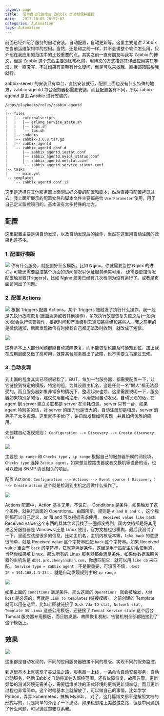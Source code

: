 ```yaml
---
layout: page
title:  简单自动化运维之 Zabbix 自动发现并监控
date:   2017-10-05 20:52:07
categories: Automation
tags: Automation
---
```


前面已经介绍了服务的自动安装，自动配置，自动更新等。这里主要是讲 Zabbix 在当前运维架构中的应用。当然，还是和之前一样，并不会讲整个软件怎么用，只介绍在我应用的范围中的比较重要的点。其实之前一直有朋友叫我写 Zabbix 的博文，但是 Zabbix 这个东西主要是图形化的，用博文的方式描述其详细应用实在麻烦，就一直没写。不过如果有童鞋有什么疑问，倒是可以来找我。直接邮箱联系我就行。

zabbix-server 的安装只有单台，直接安装就行，配置上面也没有什么特殊的地方，zabbix-agentd 每台服务器都需要安装，而且配置各有不同，所以 zabbix-agentd 是由 Ansible 进行安装的。

	/apps/playbooks/roles/zabbix_agentd
	.
	|-- files
	|   |-- externalscripts
	|   |   |-- erlang_service_state.sh
	|   |   |-- iops.sh
	|   |   `-- tps.sh
	|   |-- sudoers
	|   |-- zabbix-3.0.8.tar.gz
	|   |-- zabbix_agentd
	|   `-- zabbix_agentd.conf.d
	|       |-- zabbix_agentd.iostat.conf
	|       |-- zabbix_agentd.mysql_status.conf
	|       |-- zabbix_agentd.netstat.conf
	|       `-- zabbix_agentd.service_status.conf
	|-- tasks
	|   `-- main.yml
	`-- templates
	    `-- zabbix_agentd.conf.j2

这里是选择在其他服务器上面测试好必要的配置和脚本，然后直接将配置拷贝过去。我上面所展示的配置文件和脚本文件主要都是给 `UserParameter` 使用，用于自己定义监控项目的。基本没有太多特殊的地方。

## 配置
这里配置主要是讲自动发现，以及自动发现后的操作，当然在这里用自动注册的效果也差不多。

### 1. 配置好模版
![](/images/Automation-3/DraggedImage.png)
你有什么服务，就配置好什么模版。比如 Nginx，你就需要监控 Nginx 的进程，可能还需要监控某个页面的访问情况以保证服务确实可用。
还需要更加情况配置触发器(Triggers)，比如 Nginx 服务已经有几次检测为没有运行了。或者是页面访问出了问题。

### 2. 配置 Actions
![](/images/Automation-3/DraggedImage-1.png)
根据 Triggers 配置 Actions，某个 Triggers 被触发了执行什么操作，我一般是先执行故障恢复(重启服务或者其他操作)，多次执行故障恢复失败之后(一般两次)就会执行告警操作，根据时间和严重级别去通知某些组和某些人。我之前用的是微信通知，后面发现微信有时候我自己都无法及时收到，就改成了短信。

![](/images/Automation-3/DraggedImage-2.png)

这样基本上大部分问题都能自动故障恢复，而不能恢复也能及时通知到位，加上我在应用层面又做了高可用，就算某台服务器出了故障，也不需要立马跑过去修。

### 3. 自动发现
到上面的程度其实已经很轻松了，BUT，每加一台服务器，都需要配置一下，让它链接到特定的模版，特定的组，为其设置主机名，这是任何一名“懒人”都无法忍受的。而且服务器如果非常多的情况下，整理起来也烦。这里需要说明一下，服务器如果特别多的话，建议使用自动注册，不用使用自动发现。自动发现的话，在 agent 到 server 建立关联都是 server 在消耗资源，server 只有一台，如果 agent 特别多的话，对 server 的压力也是很大的，自动注册却是相反，server 消耗不了太多资源。这里就不多bb了，讲自动发现如何实现，并且如何优雅的应用。

先创建自动发现规则：
`Configuration --> Discovery --> Create discovery rule`

![](/images/Automation-3/DraggedImage-3.png)

 主要是 `ip range` 和 `Checks type` ，`ip range` 根据自己的服务器所属的网段填，`Checks type` 选择 `Zabbix agent`，如果想监控路由器或者交换机等设备的话，也可以使用 SNMP 协议相关的项目。

配置 Actions :
`Configuration --> Actions --> Event source ( Discovery ) --> Create action`
这个就是检测到主机之后做什么操作了。

![](/images/Automation-3/DraggedImage-4.png)

Actions 配置中，Action 基本无用，不说它，
Conditions 是条件，如果触发了这个条件，就执行后面的 Operations。
由图所示，规则是 `A and B and C` ，这个规则都可以自己定义，or 和 and 可以根据需求使用。
`Received value like back`: Received value 这个东西的具体含义我找了一圈都没找到，国内文档都是将其用来区分服务器是 Windows 还是 Linux 使用，官方文档也很模糊，最后我测试了一下，里面应该是很多的信息，比如主机名，主机内核版本等，`like back` 的意思很简单，就是 Received value 这个字符串匹配 `back` 这个字符串。如果 Received value 里面有 `back` 的字符串，它就算满足条件。这里是用于匹配主机名使用的，当然你如果填 Linux，那么所有的 Linux 服务器都会满足条件。如果你数据库服务器的主机名是 `db01.prd.chenyanshan.com`，你想匹配它，就可以用 `like db` 来匹配。
`Service type = Zabbix agent`：不是很重要，可填可不填，
`Host IP = 192.168.1.1-254`： 就是自动发现规则中的 `ip range`

![](/images/Automation-3/DraggedImage-5.png)

如果上面的 `Conditions` 满足条件，那么这里的 `Operations ` 就会被触发，`Add host` 是必须的，再就是 `Link to templates` (链接模版)，之前创建的 Template 就可以用在这里，比如上图就链接了 `Disk Vda IO stat, Network stat, Template OS Linux` 这些公用模版，还链接了 `Tomcat service state` 这个后台 Tomcat 服务器专用模版，而且触发器、故障恢复机制、告警机制全部都链接到了这个模版上。

## 效果

![](/images/Automation-3/DraggedImage-6.png)

这里都是自动发现的，不同的应用服务器链接不同的模版。实现不同的服务监控。

到这里基本上就实现了美滋滋之路，服务器一上线，一条命令自动安装服务，自动启动服务，然后 Zabbix 自动将其纳入监控范围。还有故障恢复，故障告警。更新频繁的测试环境无需关心，需要运维关注的正式环境的更新更新频率低。而且更新过程也非常简单。这个时候基本上就解放了，可以做自己的事情，比如学学 Python，弄弄 kubernetes，搞搞 MySQL。
对了，这几篇博文都不是按照文档的形式写的，只是简单的介绍了一下思路，如果也想踏上美滋滋之路，但是中间遇到了什么问题，可以通过邮箱联系我。





